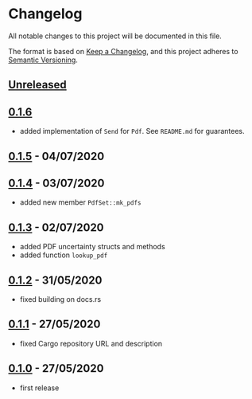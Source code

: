 # Changelog

All notable changes to this project will be documented in this file.

The format is based on [Keep a Changelog](https://keepachangelog.com/en/1.0.0/),
and this project adheres to [Semantic Versioning](https://semver.org/spec/v2.0.0.html).

## [Unreleased]

## [0.1.6]

- added implementation of `Send` for `Pdf`. See `README.md` for guarantees.

## [0.1.5] - 04/07/2020

## [0.1.4] - 03/07/2020

- added new member `PdfSet::mk_pdfs`

## [0.1.3] - 02/07/2020

- added PDF uncertainty structs and methods
- added function `lookup_pdf`

## [0.1.2] - 31/05/2020

- fixed building on docs.rs

## [0.1.1] - 27/05/2020

- fixed Cargo repository URL and description

## [0.1.0] - 27/05/2020

- first release

[Unreleased]: https://github.com/cschwan/lhapdf/compare/v0.1.6...HEAD
[0.1.6]: https://github.com/cschwan/lhapdf/compare/v0.1.5...v0.1.6
[0.1.5]: https://github.com/cschwan/lhapdf/compare/v0.1.4...v0.1.5
[0.1.4]: https://github.com/cschwan/lhapdf/compare/v0.1.3...v0.1.4
[0.1.3]: https://github.com/cschwan/lhapdf/compare/v0.1.2...v0.1.3
[0.1.2]: https://github.com/cschwan/lhapdf/compare/v0.1.1...v0.1.2
[0.1.1]: https://github.com/cschwan/lhapdf/compare/v0.1.0...v0.1.1
[0.1.0]: https://github.com/cschwan/lhapdf/compare/v0.0.0...v0.1.0

